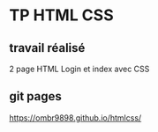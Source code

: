 # TP HTML CSS
## travail réalisé
2 page HTML Login et index avec CSS

## git pages
https://ombr9898.github.io/htmlcss/